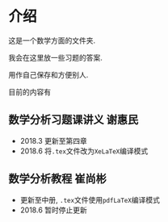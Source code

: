 # 介绍

这是一个数学方面的文件夹.

我会在这里放一些习题的答案.

用作自己保存和方便别人.

目前的内容有

## **数学分析习题课讲义 谢惠民**
- 2018.3 更新至第四章
- 2018.6 将`.tex`文件改为`XeLaTeX`编译模式
## **数学分析教程 崔尚彬**
- 更新至中册, `.tex`文件使用`pdfLaTeX`编译模式
- 2018.6 暂时停止更新
